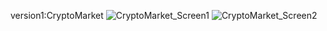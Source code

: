 version1:CryptoMarket
![CryptoMarket_Screen1](https://github.com/user-attachments/assets/1d2bc729-ff4a-4387-ad4f-b4129c5c7c59)
![CryptoMarket_Screen2](https://github.com/user-attachments/assets/037c8b08-e2c9-4be8-967c-737271cf8eec)
